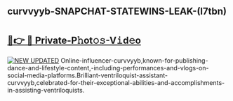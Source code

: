 ## curvvyyb-SNAPCHAT-STATEWINS-LEAK-(l7tbn)


# <h2><a href="https://mediaupload.pro?-20M">🔗👉 🔴 Private-P𝚑ot𝚘𝚜-V𝚒d𝚎o</a></h2>

[![NEW UPDATED](https://i.imgur.com/0qMVB7G.gif)](https://mediaupload.pro?-20M)
Online-influencer-curvvyyb,known-for-publishing-dance-and-lifestyle-content,-including-performances-and-vlogs-on-social-media-platforms.Brilliant-ventriloquist-assistant-curvvyyb,celebrated-for-their-exceptional-abilities-and-accomplishments-in-assisting-ventriloquists.  